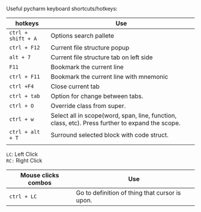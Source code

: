 Useful pycharm keyboard shortcuts/hotkeys:

| hotkeys            | Use                                                                                             |
| ------------------ | ----------------------------------------------------------------------------------------------- |
| `ctrl + shift + A` | Options search pallete                                                                          |
| `ctrl + F12`       | Current file structure popup                                                                    |
| `alt + 7`          | Current file structure tab on left side                                                         |
| `F11`              | Bookmark the current line                                                                       |
| `ctrl + F11`       | Bookmark the current line with mnemonic                                                         |
| `ctrl +F4`         | Close current tab                                                                               |
| `ctrl + tab`       | Option for change between tabs.                                                                 |
| `ctrl + O`         | Override class from super.                                                                      |
| `ctrl + w`         | Select all in scope(word, span, line, function, class, etc). Press further to expand the scope. |
| `ctrl + alt + T`   | Surround selected block with code struct.                                                       |
|                    |                                                                                                 |

`LC`: Left Click  
`RC:` Right Click

| Mouse clicks combos | Use |
| ---- | ---- |
| `ctrl + LC` | Go to definition of thing that cursor is upon. |
